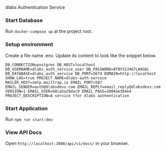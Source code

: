 dlabs Authentication Service



<!-- To run project on a local environment 
- Simple use `npm run docker-build`
- Spin up the docker containers using `docker-compose up`
- Api docs will serve on `http://localhost:3000/api/v1/docs/` -->


### Start Database
Run `docker-compose up` at the project root.

### Setup environment
Create a file name .env. Update its content to look like the snippet below.

`
DB_CONNECTION=postgres
DB_HOST=localhost
DB_USERNAME=dlabs_auth_service_user
DB_PASSWORD=8T8YS2J4G7LW4G6L
DB_DATABASE=dlabs_auth_service
DB_PORT=5674
DOMAIN=http://localhost
SHOW_LOG=true
PROJECT_NAME=dlabs-auth-service
MAILER_HOST=smtp.mailtrap.io
EMAIL_PORT=587
EMAIL_SENDER=auth@dlabsdevs.com
EMAIL_REPLY=email_reply@dlabsdevs.com
VERSION=1
EMAIL_USER=b0ca5a29dac9
EMAIL_PASS=2804ae384e4
PROJECT_DESCRIPTION=A service tfor dlabs authentication
`
### Start Application
Run `npm run start:dev`

### View API Docs
Open `http://localhost:3000/api/v1/docs/` in your browser.
